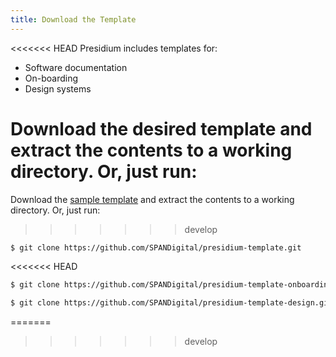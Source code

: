 ```yaml
---
title: Download the Template
---
```


<<<<<<< HEAD
Presidium includes templates for:
* Software documentation
* On-boarding
* Design systems

Download the desired template and extract the contents to a working directory. Or, just run:
=======
Download the [sample template](https://github.com/SPANDigital/presidium-template) and extract the contents to a working directory. Or, just run:
>>>>>>> develop

```sh
$ git clone https://github.com/SPANDigital/presidium-template.git
```
<<<<<<< HEAD

```sh
$ git clone https://github.com/SPANDigital/presidium-template-onboarding.git
```

```sh
$ git clone https://github.com/SPANDigital/presidium-template-design.git
```
=======
>>>>>>> develop
